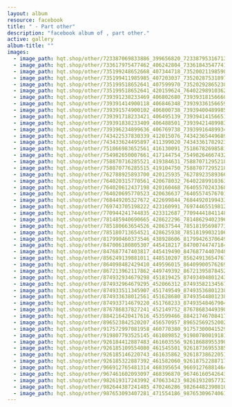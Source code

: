 ```yaml
---
layout: album
resource: facebook
title: " - Part other"
description: "facebook album of , part other."
active: gallery
album-title: ""
images:
  - image_path: hqt.shop/other/723387069833886_399656820_723387953167131_6002933017875576847_n.jpg
  - image_path: hqt.shop/other/733617975477462_406242804_733618435477416_2590516539406017477_n.jpg
  - image_path: hqt.shop/other/735199248652668_407344718_735200211985905_7887490072443272056_n.jpg
  - image_path: hqt.shop/other/735199411985985_407203037_735202875318972_169792460038427645_n.jpg
  - image_path: hqt.shop/other/735199518652641_407599970_735202928652300_4904423219200104489_n.jpg
  - image_path: hqt.shop/other/735199518652641_420159624_764022989103627_3404854417387956200_n.jpg
  - image_path: hqt.shop/other/739391238233469_406802680_739393181566608_1210007438302467077_n.jpg
  - image_path: hqt.shop/other/739391414900118_406846348_739393361566590_3393384178305782508_n.jpg
  - image_path: hqt.shop/other/739391574900102_406800738_739394004899859_3769820054682394776_n.jpg
  - image_path: hqt.shop/other/739391718233421_406495139_739394141566512_809838658975667715_n.jpg
  - image_path: hqt.shop/other/739391838233409_406488501_739394214899838_5715813552212579749_n.jpg
  - image_path: hqt.shop/other/739396234899636_406769738_739399164899343_5683262787935441564_n.jpg
  - image_path: hqt.shop/other/743422537830339_412015076_743423654496894_6468271589516885771_n.jpg
  - image_path: hqt.shop/other/743433624495897_411399020_743433617829231_8256637951107058992_n.jpg
  - image_path: hqt.shop/other/751866983652561_416130091_751867826985810_6843280515515483357_n.jpg
  - image_path: hqt.shop/other/754982650007661_417144754_754982646674328_6192414830753252649_n.jpg
  - image_path: hqt.shop/other/758870716285521_419384631_758870712952188_7406528742509275680_n.jpg
  - image_path: hqt.shop/other/758870776285515_419104750_758870772952182_4562732592974502557_n.jpg
  - image_path: hqt.shop/other/762788925893700_420125935_762789235893669_1620494231966497139_n.jpg
  - image_path: hqt.shop/other/764020315770561_420678032_764022899103636_8548823008087157273_n.jpg
  - image_path: hqt.shop/other/764020612437198_420160468_764055702433689_1559465089919465028_n.jpg
  - image_path: hqt.shop/other/764020695770523_420636637_764055745767018_2252461353584893952_n.jpg
  - image_path: hqt.shop/other/768449205327672_422699844_768449201994339_7604361225515559221_n.jpg
  - image_path: hqt.shop/other/769743705198222_423160991_769744655198127_7758975994124948852_n.jpg
  - image_path: hqt.shop/other/770944241744835_423312687_770944418411484_8291190866483685035_n.jpg
  - image_path: hqt.shop/other/781485940690665_428622296_781486294023963_2797510770885682820_n.jpg
  - image_path: hqt.shop/other/785180663654526_428637544_785181956987730_9052434869039621724_n.jpg
  - image_path: hqt.shop/other/785180713654521_428625938_785181990321060_7195841384336566920_n.jpg
  - image_path: hqt.shop/other/817990460373546_438928606_817994263706499_5968175508505876242_n.jpg
  - image_path: hqt.shop/other/847006180805307_445418217_847007447471847_3789110136958157661_n.jpg
  - image_path: hqt.shop/other/847687747403817_445419490_847687744070484_626044016113582729_n.jpg
  - image_path: hqt.shop/other/856249139881011_448510207_856249136547678_6203820913759538458_n.jpg
  - image_path: hqt.shop/other/864098482429410_449596015_864099005762691_8673225753406672409_n.jpg
  - image_path: hqt.shop/other/867213962117862_449749392_867213958784529_2338065394655835684_n.jpg
  - image_path: hqt.shop/other/874932934679298_451819425_874934948012430_9019800855736677852_n.jpg
  - image_path: hqt.shop/other/874932964679295_452066312_874935821345676_509186298791940187_n.jpg
  - image_path: hqt.shop/other/874933511345907_451749549_874935368012388_1552731000137339109_n.jpg
  - image_path: hqt.shop/other/874933638012561_451628680_874935448012380_2328493154100748428_n.jpg
  - image_path: hqt.shop/other/874933714679220_451768233_874935484679043_1989604219897371802_n.jpg
  - image_path: hqt.shop/other/876786837827241_452149752_876786834493908_1358632223221236287_n.jpg
  - image_path: hqt.shop/other/884216420417616_453599466_884217467084178_4012158702685890858_n.jpg
  - image_path: hqt.shop/other/896523842520207_456570957_896525692520022_5104287605580929283_n.jpg
  - image_path: hqt.shop/other/917572997081958_460770380_917573000415291_132338959452463995_n.jpg
  - image_path: hqt.shop/other/919807793525145_461089852_919807800191811_8319538454558690727_n.jpg
  - image_path: hqt.shop/other/926184412887483_461603556_926186889553902_4270440856790302093_n.jpg
  - image_path: hqt.shop/other/926185109554080_461545501_926187369553854_5094700073072010023_n.jpg
  - image_path: hqt.shop/other/926185146220743_461635862_926187386220519_5177847010371456568_n.jpg
  - image_path: hqt.shop/other/926185322887392_461582060_926187522887172_8932436281832108824_n.jpg
  - image_path: hqt.shop/other/966912765481314_468395654_966912768814647_1497782480056834881_n.jpg
  - image_path: hqt.shop/other/967461602093097_468396870_967461605426430_3846711031163983082_n.jpg
  - image_path: hqt.shop/other/982619317243992_470633423_982619320577325_2494930534269277935_n.jpg
  - image_path: hqt.shop/other/982644387241485_470246286_982644823908108_1542347338351409601_n.jpg
  - image_path: hqt.shop/other/987653093407281_471554186_987653096740614_1549464941020558260_n.jpg
---
```

